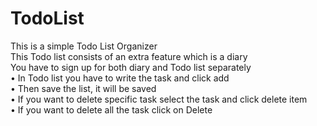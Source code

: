 # TodoList
This is a simple Todo List Organizer
<br />
This Todo list consists of an extra feature which is a diary
<br />
You have to sign up for both diary and Todo list separately
<br />
• In Todo list you have to write the task and click add
<br />
• Then save the list, it will be saved
<br />
• If you want to delete specific task select the task and click delete item
<br />
• If you want to delete all the task click on Delete